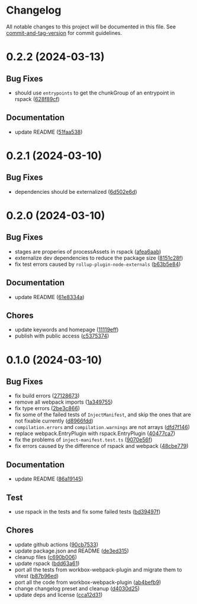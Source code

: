 # Changelog

All notable changes to this project will be documented in this file. See [commit-and-tag-version](https://github.com/absolute-version/commit-and-tag-version) for commit guidelines.

# 0.2.2    (2024-03-13)


## **Bug Fixes**

* should use `entrypoints` to get the chunkGroup of an entrypoint in rspack ([628f89cf](https://github.com/Clarkkkk/workbox-rspack-plugin/commit/628f89cfb49c557f9c5ee38bafff0e0e51196b7a))

## **Documentation**

* update README ([51faa538](https://github.com/Clarkkkk/workbox-rspack-plugin/commit/51faa538cf748e60e83bc0c44beedbaea69751e6))



# 0.2.1    (2024-03-10)


## **Bug Fixes**

* dependencies should be externalized ([6d502e6d](https://github.com/Clarkkkk/workbox-rspack-plugin/commit/6d502e6d1171b3ae7f07bef229102ce37d58b163))



# 0.2.0    (2024-03-10)


## **Bug Fixes**

* stages are properies of processAssets in rspack ([afea6aab](https://github.com/Clarkkkk/workbox-rspack-plugin/commit/afea6aab3b04f4ed6be335c395d2e616bfff1641))
* externalize dev dependencies to reduce the package size ([8151c28f](https://github.com/Clarkkkk/workbox-rspack-plugin/commit/8151c28f0a300aff6d1cf71f77d616c2d6170a47))
* fix test errors caused by `rollup-plugin-node-externals` ([b63b5e84](https://github.com/Clarkkkk/workbox-rspack-plugin/commit/b63b5e849c45ac321dc131ac06c7669e5639398c))

## **Documentation**

* update README ([61e8334a](https://github.com/Clarkkkk/workbox-rspack-plugin/commit/61e8334a8a063d51c0e841fac68aef9e954256fd))

## **Chores**

* update keywords and homepage ([11119eff](https://github.com/Clarkkkk/workbox-rspack-plugin/commit/11119eff3269d5eee12d1f76ecf5ee8329ccddcf))
* publish with public access ([c5375374](https://github.com/Clarkkkk/workbox-rspack-plugin/commit/c537537484d823867c0f08458b8c47f8d7113524))



# 0.1.0    (2024-03-10)


## **Bug Fixes**

* fix build errors ([27128673](https://github.com/Clarkkkk/workbox-rspack-plugin/commit/27128673c4ac06472e038f1c517190ca19ffefd5))
* remove all webpack imports ([1a349755](https://github.com/Clarkkkk/workbox-rspack-plugin/commit/1a349755e139efea39f70687f02e9ea756c25fec))
* fix type errors ([2be3c866](https://github.com/Clarkkkk/workbox-rspack-plugin/commit/2be3c8661182761e4a4068bc4f351cb091f1e3d7))
* fix some of the failed tests of `InjectManifest`, and skip the ones that are not fixable currently ([d8966fdd](https://github.com/Clarkkkk/workbox-rspack-plugin/commit/d8966fddc53ef43513aa1833d1d146392a5c564d))
* `compilation.errors` and `compilation.warnings` are not arrays ([dfd7f146](https://github.com/Clarkkkk/workbox-rspack-plugin/commit/dfd7f146cf78af6cd0c4c0d05d24a7dc9fdbe747))
* replace webpack.EntryPlugin with rspack.EntryPlugin ([40477ca7](https://github.com/Clarkkkk/workbox-rspack-plugin/commit/40477ca73527812391aa4723c86de7bdfcd2cc12))
* fix the problems of `inject-manifest.test.ts` ([9070e56f](https://github.com/Clarkkkk/workbox-rspack-plugin/commit/9070e56f2bc6fa92ed89c1d7060fa41e72e14ac7))
* fix errors caused by the difference of rspack and webpack ([48cbe779](https://github.com/Clarkkkk/workbox-rspack-plugin/commit/48cbe779436fb8f7b0c9c1e7c3e07118eb43b2ec))

## **Documentation**

* update README ([86a19145](https://github.com/Clarkkkk/workbox-rspack-plugin/commit/86a19145fe3403d13a57d840d9736ed658cb362c))

## **Test**

* use rspack in the tests and fix some failed tests ([bd39497f](https://github.com/Clarkkkk/workbox-rspack-plugin/commit/bd39497f9cd30c30c5e4810be6acd7ee2fcad8f9))

## **Chores**

* update github actions ([90cb7533](https://github.com/Clarkkkk/workbox-rspack-plugin/commit/90cb7533fcf9a77ab17df473a4d226795f1700bb))
* update package.json and README ([de3ed315](https://github.com/Clarkkkk/workbox-rspack-plugin/commit/de3ed315ec7291182ab0af37f72d776491da210e))
* cleanup files ([c690b006](https://github.com/Clarkkkk/workbox-rspack-plugin/commit/c690b006f4cf8ce658b85ee327e5e8fa292f5c51))
* update rspack ([bdd63a61](https://github.com/Clarkkkk/workbox-rspack-plugin/commit/bdd63a6127cfecc5bad1df1dbf1442daa29a0812))
* port all the tests from workbox-webpack-plugin and migrate them to vitest ([b87b96ed](https://github.com/Clarkkkk/workbox-rspack-plugin/commit/b87b96eda77cadf9a1ada5ef1f49b54a504141b6))
* port all the code from workbox-webpack-plugin ([ab4befb9](https://github.com/Clarkkkk/workbox-rspack-plugin/commit/ab4befb9355da05ec3d0b1c810ffc81c295fb5cf))
* change changelog preset and cleanup ([d4030d25](https://github.com/Clarkkkk/workbox-rspack-plugin/commit/d4030d2572586a9246c5e67118904780f0bb6f5d))
* update deps and license ([cca12d31](https://github.com/Clarkkkk/workbox-rspack-plugin/commit/cca12d3141a26e6940d8b0d1d1b101747dbb9069))
